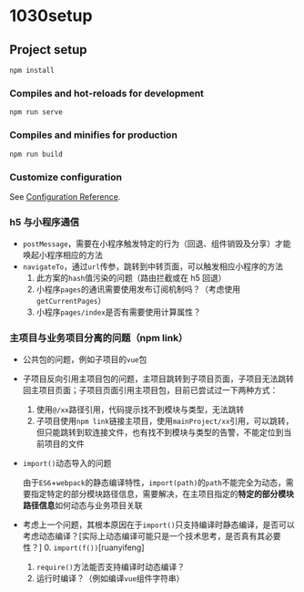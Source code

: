 # 1030setup

## Project setup

```
npm install
```

### Compiles and hot-reloads for development

```
npm run serve
```

### Compiles and minifies for production

```
npm run build
```

### Customize configuration

See [Configuration Reference](https://cli.vuejs.org/config/).

### h5 与小程序通信

- `postMessage`，需要在小程序触发特定的行为（回退、组件销毁及分享）才能唤起小程序相应的方法
- `navigateTo`，通过`url`传参，跳转到中转页面，可以触发相应小程序的方法
  1. 此方案的`hash`值污染的问题（路由拦截或在 h5 回退）
  2. 小程序`pages`的通讯需要使用发布订阅机制吗？（考虑使用`getCurrentPages`）
  3. 小程序`pages/index`是否有需要使用计算属性？

### 主项目与业务项目分离的问题（npm link）

- 公共包的问题，例如子项目的`vue`包

- 子项目反向引用主项目包的问题，主项目跳转到子项目页面，子项目无法跳转回主项目页面；子项目页面引用主项目包，目前已尝试过一下两种方式：

  1. 使用`@/xx`路径引用，代码提示找不到模块与类型，无法跳转
  2. 子项目使用`npm link`链接主项目，使用`mainProject/xx`引用，可以跳转，但只能跳转到软连接文件，也有找不到模块与类型的告警，不能定位到当前项目的文件

- `import()`动态导入的问题

  由于`ES6`+`webpack`的静态编译特性，`import(path)`的`path`不能完全为动态，需要指定特定的部分模块路径信息，需要解决，在主项目指定的**特定的部分模块路径信息**如何动态与业务项目关联

- 考虑上一个问题，其根本原因在于`import()`只支持编译时静态编译，是否可以考虑动态编译？[实际上动态编译可能只是一个技术思考，是否真有其必要性？]
  0. `import(f())`[ruanyifeng]
  1. `require()`方法能否支持编译时动态编译？
  2. 运行时编译？（例如编译`vue`组件字符串）
